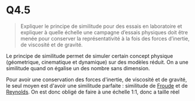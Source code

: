 # Q4.5

> Expliquer le principe de similitude pour des essais en laboratoire et expliquer à quelle échelle une campagne d’essais physiques doit être menée pour conserver la représentativité à la fois des forces d’inertie, de viscosité et de gravité.

Le principe de  similitude permet de simuler certain concept physique (géometrique, cinematique et dynamique) sur des modèles réduit. On a une similitude quand on égalise un des nombre sans dimension.

Pour avoir une conservation des forces d'inertie, de viscosité et de gravité, le seul moyen est d'avoir une similitude parfaite :  similitude de [Froude](../Notion/Nombre%20de%20Froude.md) et de [Reynolds](../Notion/Nombre%20de%20Reynolds.md). On est donc obligé de faire à une échelle 1:1, donc a taille réel